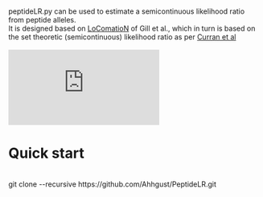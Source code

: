#

peptideLR.py can be used to estimate a semicontinuous likelihood ratio from peptide alleles. <br>
It is designed based on [LoComatioN](https://doi.org/10.1016/j.forsciint.2006.04.016) of Gill et al., 
which in turn is based on the set theoretic (semicontinuous) likelihood ratio as per [Curran et al](https://doi.org/10.1016/j.forsciint.2004.04.077) <br>
<br>
![\Large LR=\frac{Pr(E|H1}{2a}](https://latex.codecogs.com/svg.latex?x%3D%5Cfrac%7B-b%5Cpm%5Csqrt%7Bb%5E2-4ac%7D%7D%7B2a%7D)



# Quick start
<br>
git clone --recursive https://github.com/Ahhgust/PeptideLR.git
<br>

